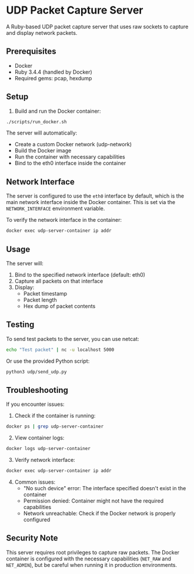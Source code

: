 # UDP Packet Capture Server

A Ruby-based UDP packet capture server that uses raw sockets to capture and display network packets.

## Prerequisites

- Docker
- Ruby 3.4.4 (handled by Docker)
- Required gems: pcap, hexdump

## Setup

1. Build and run the Docker container:
```bash
./scripts/run_docker.sh
```

The server will automatically:
- Create a custom Docker network (udp-network)
- Build the Docker image
- Run the container with necessary capabilities
- Bind to the eth0 interface inside the container

## Network Interface

The server is configured to use the `eth0` interface by default, which is the main network interface inside the Docker container. This is set via the `NETWORK_INTERFACE` environment variable.

To verify the network interface in the container:
```bash
docker exec udp-server-container ip addr
```

## Usage

The server will:
1. Bind to the specified network interface (default: eth0)
2. Capture all packets on that interface
3. Display:
   - Packet timestamp
   - Packet length
   - Hex dump of packet contents

## Testing

To send test packets to the server, you can use netcat:
```bash
echo "Test packet" | nc -u localhost 5000
```

Or use the provided Python script:
```bash
python3 udp/send_udp.py
```

## Troubleshooting

If you encounter issues:

1. Check if the container is running:
```bash
docker ps | grep udp-server-container
```

2. View container logs:
```bash
docker logs udp-server-container
```

3. Verify network interface:
```bash
docker exec udp-server-container ip addr
```

4. Common issues:
   - "No such device" error: The interface specified doesn't exist in the container
   - Permission denied: Container might not have the required capabilities
   - Network unreachable: Check if the Docker network is properly configured

## Security Note

This server requires root privileges to capture raw packets. The Docker container is configured with the necessary capabilities (`NET_RAW` and `NET_ADMIN`), but be careful when running it in production environments.
